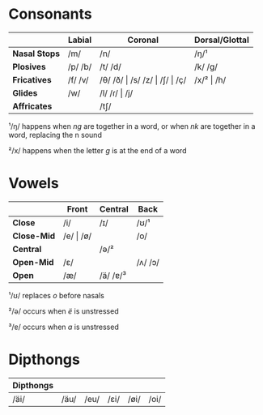 # Consonants
|                 | **Labial**    | **Coronal**                      | **Dorsal/Glottal** |
| --------------- | ------------- | -------------------------------- | -----------------  |
| **Nasal Stops** | /m/           | /n/                              | /ŋ/¹               |
| **Plosives**    | /p/ /b/       | /t/ /d/                          | /k/ /g/            |
| **Fricatives**  | /f/ /v/       | /θ/ /ð/ \| /s/ /z/ \| /ʃ/ \| /ç/ | /x/² \| /h/        |
| **Glides**      | /w/           | /l/ /ɾ/ \| /j/                   |                    |
| **Affricates**  |               | /tʃ/                             |                    |

¹/ŋ/ happens when *ng* are together in a word, or when *nk* are together in a word, replacing the n sound

²/x/ happens when the letter *g* is at the end of a word

# Vowels
|               | **Front**  | **Central** | **Back** |
| ------------- | ---------- | ----------- | -------- |
| **Close**     | /i/        | /ɪ/         | /ʊ/¹     |
| **Close-Mid** | /e/ \| /ø/ |             | /o/      |
| **Central**   |            | /ə/²        |          |
| **Open-Mid**  | /ɛ/        |             | /ʌ/ /ɔ/  |
| **Open**      | /æ/        | /ä/ /ɐ/³    |          |

¹/ʊ/ replaces *o* before nasals

²/ə/ occurs when *ë* is unstressed

³/ɐ/ occurs when *a* is unstressed

# Dipthongs
| **Dipthongs** |          |          |          |          |          |
| ------------- | -------- | -------- | -------- | -------- | -------- |
| /äi/          | /äu/     | /eu/     | /ɛi/     | /øi/     | /oi/     |
